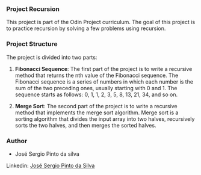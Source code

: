 ### Project Recursion

This project is part of the Odin Project curriculum. The goal of this project is to practice recursion by solving a few problems using recursion.

### Project Structure

The project is divided into two parts:

1. **Fibonacci Sequence**: The first part of the project is to write a recursive method that returns the nth value of the Fibonacci sequence. The Fibonacci sequence is a series of numbers in which each number is the sum of the two preceding ones, usually starting with 0 and 1. The sequence starts as follows: 0, 1, 1, 2, 3, 5, 8, 13, 21, 34, and so on.

2. **Merge Sort**: The second part of the project is to write a recursive method that implements the merge sort algorithm. Merge sort is a sorting algorithm that divides the input array into two halves, recursively sorts the two halves, and then merges the sorted halves.

### Author

- José Sergio Pinto da silva

Linkedin: [José Sergio Pinto da Silva](www.linkedin.com/in/josésérgiopsilva)